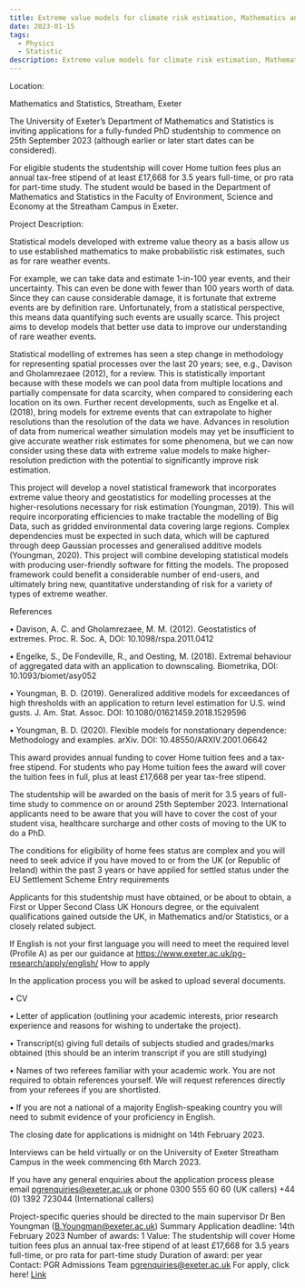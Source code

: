 ```yaml
---
title: Extreme value models for climate risk estimation, Mathematics and Statistics – PhD (Funded)| The closing date for applications is midnight on 14th February 2023.
date: 2023-01-15
tags:
  - Physics
  - Statistic
description: Extreme value models for climate risk estimation, Mathematics and Statistics – PhD (Funded) Ref: 4670
---
```

Location:

Mathematics and Statistics, Streatham, Exeter

The University of Exeter’s Department of Mathematics and Statistics is inviting applications for a fully-funded PhD studentship to commence on 25th September 2023 (although earlier or later start dates can be considered). 

For eligible students the studentship will cover Home tuition fees plus an annual tax-free stipend of at least £17,668 for 3.5 years full-time, or pro rata for part-time study.  The student would be based in the Department of Mathematics and Statistics in the Faculty of Environment, Science and Economy at the Streatham Campus in Exeter.

Project Description:

Statistical models developed with extreme value theory as a basis allow us to use established mathematics to make probabilistic risk estimates, such as for rare weather events.

For example, we can take data and estimate 1-in-100 year events, and their uncertainty. This can even be done with fewer than 100 years worth of data. Since they can cause considerable damage, it is fortunate that extreme events are by definition rare. Unfortunately, from a statistical perspective, this means data quantifying such events are usually scarce. This project aims to develop models that better use data to improve our understanding of rare weather events.

Statistical modelling of extremes has seen a step change in methodology for representing spatial processes over the last 20 years; see, e.g., Davison and Gholamrezaee (2012), for a review. This is statistically important because with these models we can pool data from multiple locations and partially compensate for data scarcity, when compared to considering each location on its own. Further recent developments, such as Engelke et al. (2018), bring models for extreme events that can extrapolate to higher resolutions than the resolution of the data we have. Advances in resolution of data from numerical weather simulation models may yet be insufficient to give accurate weather risk estimates for some phenomena, but we can now consider using these data with extreme value models to make higher-resolution prediction with the potential to significantly improve risk estimation.

This project will develop a novel statistical framework that incorporates extreme value theory and geostatistics for modelling processes at the higher-resolutions necessary for risk estimation (Youngman, 2019). This will require incorporating efficiencies to make tractable the modelling of Big Data, such as gridded environmental data covering large regions. Complex dependencies must be expected in such data, which will be captured through deep Gaussian processes and generalised additive models (Youngman, 2020). This project will combine developing statistical models with producing user-friendly software for fitting the models. The proposed framework could benefit a considerable number of end-users, and ultimately bring new, quantitative understanding of risk for a variety of types of extreme weather.

References

• Davison, A. C. and Gholamrezaee, M. M. (2012). Geostatistics of extremes. Proc. R. Soc. A, DOI: 10.1098/rspa.2011.0412

• Engelke, S., De Fondeville, R., and Oesting, M. (2018). Extremal behaviour of aggregated data with an application to downscaling. Biometrika, DOI: 10.1093/biomet/asy052

• Youngman, B. D. (2019). Generalized additive models for exceedances of high thresholds with an application to return level estimation for U.S. wind gusts. J. Am. Stat. Assoc. DOI: 10.1080/01621459.2018.1529596

• Youngman, B. D. (2020). Flexible models for nonstationary dependence: Methodology and examples. arXiv. DOI: 10.48550/ARXIV.2001.06642

This award provides annual funding to cover Home tuition fees and a tax-free stipend.  For students who pay Home tuition fees the award will cover the tuition fees in full, plus at least £17,668 per year tax-free stipend.

The studentship will be awarded on the basis of merit for 3.5 years of full-time study to commence on or around 25th September 2023. International applicants need to be aware that you will have to cover the cost of your student visa, healthcare surcharge and other costs of moving to the UK to do a PhD.

The conditions for eligibility of home fees status are complex and you will need to seek advice if you have moved to or from the UK (or Republic of Ireland) within the past 3 years or have applied for settled status under the EU Settlement Scheme
Entry requirements

Applicants for this studentship must have obtained, or be about to obtain, a First or Upper Second Class UK Honours degree, or the equivalent qualifications gained outside the UK, in Mathematics and/or Statistics, or a closely related subject.

If English is not your first language you will need to meet the required level (Profile A) as per our guidance at https://www.exeter.ac.uk/pg-research/apply/english/
How to apply

In the application process you will be asked to upload several documents. 

• CV

• Letter of application (outlining your academic interests, prior research experience and reasons for wishing to undertake the project).

• Transcript(s) giving full details of subjects studied and grades/marks obtained (this should be an interim transcript if you are still studying)

• Names of two referees familiar with your academic work. You are not required to obtain references yourself. We will request references directly from your referees if you are shortlisted.

• If you are not a national of a majority English-speaking country you will need to submit evidence of your proficiency in English.

The closing date for applications is midnight on 14th February 2023. 

Interviews can be held virtually or on the University of Exeter Streatham Campus in the week commencing 6th March 2023.

If you have any general enquiries about the application process please email pgrenquiries@exeter.ac.uk or phone 0300 555 60 60 (UK callers) +44 (0) 1392 723044 (International callers)

Project-specific queries should be directed to the main supervisor Dr Ben Youngman (B.Youngman@exeter.ac.uk)
Summary
Application deadline:	14th February 2023
Number of awards:	1
Value:	The studentship will cover Home tuition fees plus an annual tax-free stipend of at least £17,668 for 3.5 years full-time, or pro rata for part-time study
Duration of award:	per year
Contact: PGR Admissions Team 	pgrenquiries@exeter.ac.uk
For apply, click here! [Link](/src/https://srs.exeter.ac.uk/urd/sits.urd/run/siw_ipp_lgn.login?process=siw_ipp_app&code1=SSHIPDUM000168&code2=0004)
